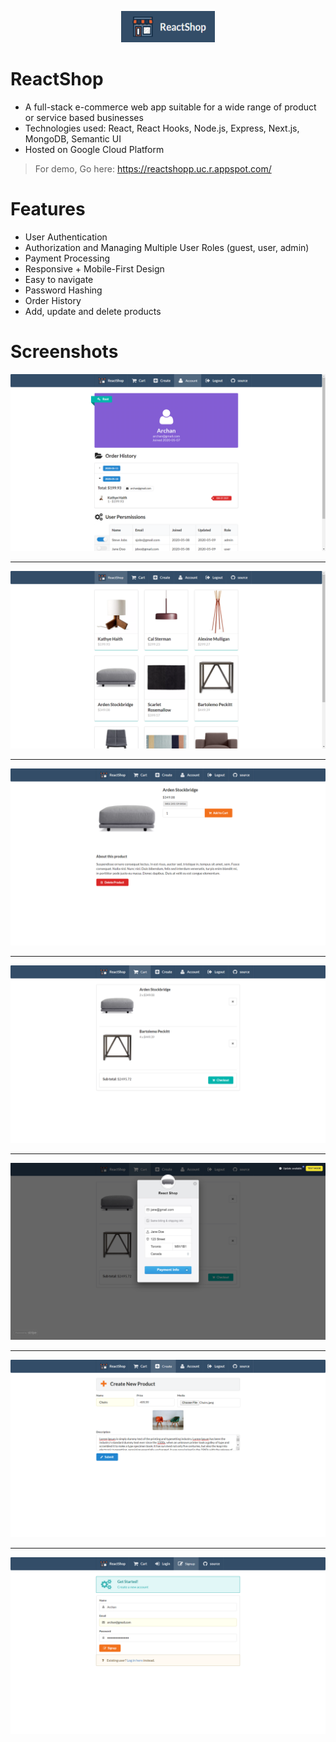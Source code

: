 <p align="center"><img height="50" width="150" src="https://github.com/archanshahh/react-shop/blob/master/screenshots/icon.png"/></p>


ReactShop
===
- A full-stack e-commerce web app suitable for a wide range of product or service based businesses
- Technologies used: React, React Hooks, Node.js, Express, Next.js, MongoDB, Semantic UI
- Hosted on Google Cloud Platform
> For demo, Go here: https://reactshopp.uc.r.appspot.com/

Features
===
- User Authentication
- Authorization and Managing Multiple User Roles (guest, user, admin)
- Payment Processing
- Responsive + Mobile-First Design
- Easy to navigate
- Password Hashing
- Order History
- Add, update and delete products

Screenshots
===
![Image 7](https://github.com/archanshahh/react-shop/blob/master/screenshots/Account%20page.png)

---

![Image 1](https://github.com/archanshahh/react-shop/blob/master/screenshots/Home%20page.png) 

---

![Image 2](https://github.com/archanshahh/react-shop/blob/master/screenshots/Product.png)

---

![Image 3](https://github.com/archanshahh/react-shop/blob/master/screenshots/Cart.png)

---

![Image 4](https://github.com/archanshahh/react-shop/blob/master/screenshots/Checkout.png)

---

![Image 5](https://github.com/archanshahh/react-shop/blob/master/screenshots/Add%20product.png)

---

![Image 6](https://github.com/archanshahh/react-shop/blob/master/screenshots/Signup.png)
